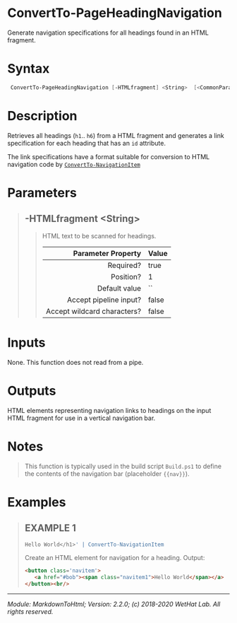 ﻿# ConvertTo-PageHeadingNavigation

Generate navigation specifications for all headings found in an HTML fragment.

# Syntax
```PowerShell
 ConvertTo-PageHeadingNavigation [-HTMLfragment] <String>  [<CommonParameters>] 
```


# Description


Retrieves all headings (`h1`.. `h6`) from a HTML fragment and generates a link
specification for each heading that has an `id` attribute.

The link specifications have a format suitable for conversion to HTML
navigation code by [`ConvertTo-NavigationItem`](ConvertTo-NavigationItem.md)





# Parameters

<blockquote>



## -HTMLfragment \<String\>

<blockquote>

HTML text to be scanned for headings.

Parameter Property         | Value
--------------------------:|:----------
Required?                  | true
Position?                  | 1
Default value              | ``
Accept pipeline input?     | false
Accept wildcard characters?| false

</blockquote>


</blockquote>


# Inputs
None. This function does not read from a pipe.


# Outputs
HTML elements representing navigation links to headings on the input HTML
fragment for use in a vertical navigation bar.

# Notes

<blockquote>

This function is typically used in the build script `Build.ps1` to define
the contents of the navigation bar (placeholder `{{nav}}`).

</blockquote>

# Examples

<blockquote>


## EXAMPLE 1

```PowerShell
Hello World</h1>' | ConvertTo-NavigationItem
```


Create an HTML element for navigation for a heading. Output:

~~~ HTML
<button class='navitem'>
   <a href="#bob"><span class="navitem1">Hello World</span></a>
</button><br/>
~~~













</blockquote>

---

<cite>Module: MarkdownToHtml; Version: 2.2.0; (c) 2018-2020 WetHat Lab. All rights reserved.</cite>

